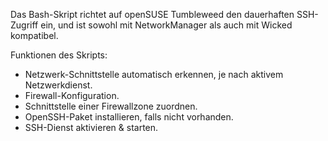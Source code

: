 Das Bash-Skript richtet auf openSUSE Tumbleweed den dauerhaften SSH-Zugriff ein, und ist sowohl mit NetworkManager als auch mit Wicked kompatibel.

Funktionen des Skripts:

- Netzwerk-Schnittstelle automatisch erkennen, je nach aktivem Netzwerkdienst.
- Firewall-Konfiguration.
- Schnittstelle einer Firewallzone zuordnen.
- OpenSSH-Paket installieren, falls nicht vorhanden.
- SSH-Dienst aktivieren & starten.
